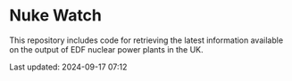 # Nuke Watch

This repository includes code for retrieving the latest information available on the output of EDF nuclear power plants in the UK.

Last updated: 2024-09-17 07:12